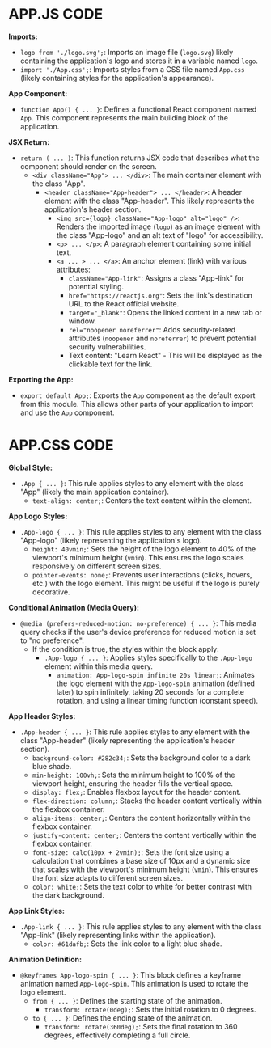 # APP.JS CODE

**Imports:**

* `logo from './logo.svg';`: Imports an image file (`logo.svg`) likely containing the application's logo and stores it in a variable named `logo`.
* `import './App.css';`: Imports styles from a CSS file named `App.css` (likely containing styles for the application's appearance).

**App Component:**

* `function App() { ... }`: Defines a functional React component named `App`. This component represents the main building block of the application.

**JSX Return:**

* `return ( ... )`: This function returns JSX code that describes what the component should render on the screen.
  * `<div className="App"> ... </div>`: The main container element with the class "App".
    * `<header className="App-header"> ... </header>`: A header element with the class "App-header". This likely represents the application's header section.
      * `<img src={logo} className="App-logo" alt="logo" />`: Renders the imported image (`logo`) as an image element with the class "App-logo" and an alt text of "logo" for accessibility.
      * `<p> ... </p>`: A paragraph element containing some initial text.
      * `<a ... > ... </a>`: An anchor element (link) with various attributes:
        * `className="App-link"`: Assigns a class "App-link" for potential styling.
        * `href="https://reactjs.org"`: Sets the link's destination URL to the React official website.
        * `target="_blank"`: Opens the linked content in a new tab or window.
        * `rel="noopener noreferrer"`: Adds security-related attributes (`noopener` and `noreferrer`) to prevent potential security vulnerabilities.
        * Text content: "Learn React" - This will be displayed as the clickable text for the link.

**Exporting the App:**

* `export default App;`: Exports the `App` component as the default export from this module. This allows other parts of your application to import and use the `App` component.

# APP.CSS CODE

**Global Style:**

* `.App { ... }`: This rule applies styles to any element with the class "App" (likely the main application container).
  * `text-align: center;`: Centers the text content within the element.

**App Logo Styles:**

* `.App-logo { ... }`: This rule applies styles to any element with the class "App-logo" (likely representing the application's logo).
  * `height: 40vmin;`: Sets the height of the logo element to 40% of the viewport's minimum height (`vmin`). This ensures the logo scales responsively on different screen sizes.
  * `pointer-events: none;`: Prevents user interactions (clicks, hovers, etc.) with the logo element. This might be useful if the logo is purely decorative.

**Conditional Animation (Media Query):**

* `@media (prefers-reduced-motion: no-preference) { ... }`: This media query checks if the user's device preference for reduced motion is set to "no preference".
  * If the condition is true, the styles within the block apply:
    * `.App-logo { ... }`: Applies styles specifically to the `.App-logo` element within this media query.
      * `animation: App-logo-spin infinite 20s linear;`: Animates the logo element with the `App-logo-spin` animation (defined later) to spin infinitely, taking 20 seconds for a complete rotation, and using a linear timing function (constant speed).

**App Header Styles:**

* `.App-header { ... }`: This rule applies styles to any element with the class "App-header" (likely representing the application's header section).
  * `background-color: #282c34;`: Sets the background color to a dark blue shade.
  * `min-height: 100vh;`: Sets the minimum height to 100% of the viewport height, ensuring the header fills the vertical space.
  * `display: flex;`: Enables flexbox layout for the header content.
  * `flex-direction: column;`: Stacks the header content vertically within the flexbox container.
  * `align-items: center;`: Centers the content horizontally within the flexbox container.
  * `justify-content: center;`: Centers the content vertically within the flexbox container.
  * `font-size: calc(10px + 2vmin);`: Sets the font size using a calculation that combines a base size of 10px and a dynamic size that scales with the viewport's minimum height (`vmin`). This ensures the font size adapts to different screen sizes.
  * `color: white;`: Sets the text color to white for better contrast with the dark background.

**App Link Styles:**

* `.App-link { ... }`: This rule applies styles to any element with the class "App-link" (likely representing links within the application).
  * `color: #61dafb;`: Sets the link color to a light blue shade.

**Animation Definition:**

* `@keyframes App-logo-spin { ... }`: This block defines a keyframe animation named `App-logo-spin`. This animation is used to rotate the logo element.
  * `from { ... }`: Defines the starting state of the animation.
    * `transform: rotate(0deg);`: Sets the initial rotation to 0 degrees.
  * `to { ... }`: Defines the ending state of the animation.
    * `transform: rotate(360deg);`: Sets the final rotation to 360 degrees, effectively completing a full circle.
